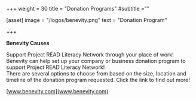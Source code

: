 +++
weight = 30
title = "Donation Programs"
#subtitle =""

[asset]
  image = "/logos/benevity.png"
  text = "Donation Program"
  

+++

**Benevity Causes**
  
Support Project READ Literacy Network through your place of work!  Benevity can help set up your company or business donation program to support Project READ Literacy Network!  
There are several options to choose from based on the size, location and timeline of the donation program requested. Click the link to find out more!  

[www.benevity.com](www.benevity.com)
